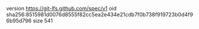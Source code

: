version https://git-lfs.github.com/spec/v1
oid sha256:8515981d0076d8555f82cc5ea2e434e21cdb7f0b738f919723b0d4f96b95d796
size 541
